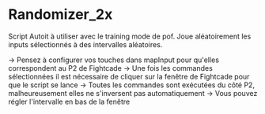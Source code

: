 # Randomizer_2x

Script Autoit à utiliser avec le training mode de pof. Joue aléatoirement les inputs sélectionnés à des intervalles aléatoires.

-> Pensez à configurer vos touches dans mapInput pour qu'elles correspondent au P2 de Fightcade
-> Une fois les commandes sélectionnées il est nécessaire de cliquer sur la fenêtre de Fightcade pour que le script se lance
-> Toutes les commandes sont exécutées du côté P2, malheureusement elles ne s'inversent pas automatiquement
-> Vous pouvez régler l'intervalle en bas de la fenêtre


